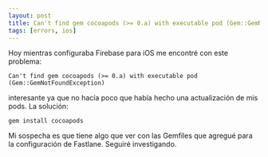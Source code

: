 ```yaml
---
layout: post
title: Can't find gem cocoapods (>= 0.a) with executable pod (Gem::GemNotFoundException)
tags: [errors, ios]
---
```


Hoy mientras configuraba Firebase para iOS me encontré con este problema:

```text
Can't find gem cocoapods (>= 0.a) with executable pod (Gem::GemNotFoundException)
```

interesante ya que no hacía poco que había hecho una actualización de mis pods. La solución:

```text
gem install cocoapods
```

Mi sospecha es que tiene algo que ver con las Gemfiles que agregué para la configuración de Fastlane. Seguiré investigando.
